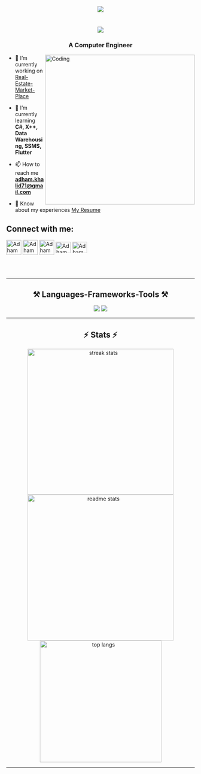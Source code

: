 <div align="center">
  <img src="https://visitor-badge.laobi.icu/badge?page_id=Adhamkhalidsayed.visitor-badge&left_text=Profile%20Views%20" />
  <h1>
    <img src="https://readme-typing-svg.herokuapp.com/?font=Righteous&size=35&center=true&vCenter=true&width=500&height=70&duration=4000&lines=Hello!+👋;+I'm+Adham+Hammad!;" />
  </h1>
  <h3>A Computer Engineer</h3>
</div>
<img align="right" alt="Coding"  width="400" src="https://media.licdn.com/dms/image/D4E12AQGWZAOnLDRaQw/article-cover_image-shrink_720_1280/0/1656679844338?e=1715817600&v=beta&t=MVQ2hKrDj2Txg2kbgqwvyAaMwGcppYzzeYjMDodJuh0"/>
<div align="left">
  
- 🔭 I’m currently working on [Real-Estate-Market-Place](https://github.com/SamyShaawat/Real-Estate-Market-Place)

- 🌱 I’m currently learning **C#, X++, Data Warehousing, SSMS, Flutter**

- 📫 How to reach me **adham.khalid71@gmail.com**

- 📄 Know about my experiences [My Resume](https://drive.google.com/file/d/1pVBLuf_tE2Rfh2Od3FNUqgw75Vg8Lcqk/view?usp=sharing)





 <div align="left"> 
<h2>Connect with me:</h2>


   
<a href="mailto:adham.khalid71@gmail.com" target="_blank" title="Email"><img align="center" src="https://upload.wikimedia.org/wikipedia/commons/7/7e/Gmail_icon_%282020%29.svg" alt="Adhamkhalidsayed" height="40" width="40" /></a>
<a href="https://github.com/Adhamkhalidsayed" target="_blank" title="GitHub"><img align="center" src="https://skillicons.dev/icons?i=github" alt="Adhamkhalidsayed" height="40" width="40" /></a>
<a href="https://www.linkedin.com/in/adhamhammad/" target="_blank" title="LinkedIn"><img align="center" src="https://upload.wikimedia.org/wikipedia/commons/thumb/f/f8/LinkedIn_icon_circle.svg/108px-LinkedIn_icon_circle.svg.png" alt="Adhamkhalidsayed" height="40" width="40" /></a>
<a href="https://www.instagram.com/
adhamkhalidsayed/" target="_blank" title="Instagram"><img align="center" src="https://raw.githubusercontent.com/rahuldkjain/github-profile-readme-generator/master/src/images/icons/Social/instagram.svg" alt="Adhamkhalidsayed" height="30" width="40" /></a>
<a href="https://www.facebook.com/adham.khalid.sayed" target="_blank" title="Facebook"><img align="center" src="https://github.com/rahuldkjain/github-profile-readme-generator/blob/master/src/images/icons/Social/facebook.svg" alt="Adhamkhalidsayed" height="30" width="40" /></a>


</div>
</div>
<br/> <br/>
<hr/>

<h2 align="center">⚒️ Languages-Frameworks-Tools ⚒️</h2>
<div align="center">
    <img src="https://skillicons.dev/icons?i=py,c,cpp,dart,nodejs,github,git,js" />
    <img src="https://skillicons.dev/icons?i=mysql,mongodb,sqlite,firebase,postman,vscode,pytorch,tensorflow,flutter,react,linux,latex" />
</div>

<hr/>

<h2 align="center">⚡ Stats ⚡</h2>
<div align="center">
  <img width="390" src="https://streak-stats.demolab.com/?user=Adhamkhalidsayed&count_private=true&theme=react&border_radius=10" alt="streak stats"/>
  <img width="390" src="https://github-readme-stats.vercel.app/api?username=Adhamkhalidsayed&count_private=true&show_icons=true&theme=react&border_radius=10" alt="readme stats" />
  <img width="325" src="https://github-readme-stats.vercel.app/api/top-langs/?username=Adhamkhalidsayed&hide=HTML&langs_count=8&layout=compact&theme=react&border_radius=10&size_weight=0.5&count_weight=0.5&exclude_repo=github-readme-stats" alt="top langs" />
</div><hr/>
